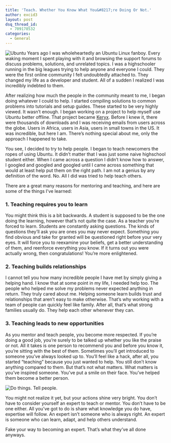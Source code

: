 ```yaml
---
title: 'Teach. Whether You Know What You&#8217;re Doing Or Not.'
author: excid3
layout: post
dsq_thread_id:
  - 709178532
categories:
  - General
---
```

![][1]
Years ago I was wholeheartedly an Ubuntu Linux fanboy. Every waking moment I spent playing with it and browsing the support forums to discuss problems, solutions, and unrelated topics. I was a highschooler running in the big leagues trying to help anyone and everyone I could. They were the first online community I felt undoubtedly attached to. They changed my life as a developer and student. All of a sudden I realized I was incredibly indebted to them.

After realizing how much the people in the community meant to me, I began doing whatever I could to help. I started compiling solutions to common problems into tutorials and setup guides. These started to be very highly viewed. It wasn’t enough. I began working on a project to help myself use Ubuntu better offline. That project became [Keryx][2]. Before I knew it, there were thousands of downloads and I was receiving emails from users across the globe. Users in Africa, users in Asia, users in small towns in the US. It was incredible, but here I am. There’s nothing special about me, only the approach I happened to take.

You see, I decided to try to help people. I began to teach newcomers the ropes of using Ubuntu. It didn’t matter that I was just some naive highschool student either. When I came across a question I didn’t know how to answer, I googled and googled and googled until I came across something that would at least help put them on the right path. I am not a genius by any definition of the word. No. All I did was tried to help teach others.

There are a great many reasons for mentoring and teaching, and here are some of the things I’ve learned:

### 1\. Teaching requires you to learn

You might think this is a bit backwards. A student is supposed to be the one doing the learning, however that’s not quite the case. As a teacher you’re forced to learn. Students are constantly asking questions. The kinds of questions they’ll ask you are ones you may never expect. Something you find obvious and take for granted will be questioned right before your very eyes. It will force you to reexamine your beliefs, get a better understanding of them, and reenforce everything you know. If it turns out you were actually wrong, then congratulations! You’re more enlightened.

### 2\. Teaching builds relationships

I cannot tell you how many incredible people I have met by simply giving a helping hand. I know that at some point in my life, I needed help too. The people who helped me solve my problems never expected anything in return. They truly cared about me. Helping someone learn builds trust and relationships that aren’t easy to make otherwise. That’s why working with a team of people can quickly feel like family. After all, that’s what strong families usually do. They help each other whenever they can.

### 3\. Teaching leads to new opportunities

As you mentor and teach people, you become more respected. If you’re doing a good job, you’re surely to be talked up whether you like the praise or not. All it takes is one person to recommend you and before you know it, you’re sitting with the best of them. Sometimes you’ll get introduced to someone you’ve always looked up to. You’ll feel like a hack, after all, you started “teaching” because you just wanted to help. You still don’t know anything compared to them. But that’s not what matters. What matters is you’ve inspired someone. You’ve put a smile on their face. You’ve helped them become a better person.

![Do things. Tell people.][3]

You might not realize it yet, but your actions shine very bright. You don’t have to consider yourself an expert to teach or mentor. You don’t have to be one either. All you’ve got to do is share what knowledge you do have, expertise will follow. An expert isn’t someone who is always right. An expert is someone who can learn, adapt, and help others understand.

Fake your way to becoming an expert. That’s what they’ve all done anyways.

   [1]: http://www.smartcape.org.za/uploads/pics/ubuntu.jpg (Ubuntu)
   [2]: https://launchpad.net/keryx/ (Keryx)
   [3]: http://www.joeydevilla.com/wordpress/wp-content/uploads/2012/04/do-things-tell-people.jpg (Do things. Tell people.)

